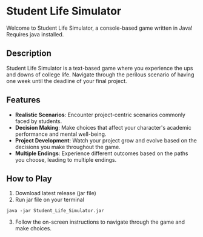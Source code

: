 # Student Life Simulator

Welcome to Student Life Simulator, a console-based game written in Java! Requires java installed.

## Description

Student Life Simulator is a text-based game where you experience the ups and downs of college life. Navigate through the perilous scenario of having one week until the deadline of your final project.

## Features

- **Realistic Scenarios**: Encounter project-centric scenarios commonly faced by students.
- **Decision Making**: Make choices that affect your character's academic performance and mental well-being.
- **Project Development**: Watch your project grow and evolve based on the decisions you make throughout the game.
- **Multiple Endings**: Experience different outcomes based on the paths you choose, leading to multiple endings.

## How to Play

1. Download latest release (jar file)
2. Run jar file on your terminal
```
java -jar Student_Life_Simulator.jar
```
3. Follow the on-screen instructions to navigate through the game and make choices.

